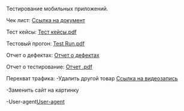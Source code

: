 Тестирование мобильных приложений.

Чек лист: 
[Ссылка на документ](https://docs.google.com/spreadsheets/d/1l9_z1xRtqnQXxGbCUmEWGJn77-GhoNOvmvcOa3ci-gc/edit?gid=0#gid=0)

Тест кейсы:
[Тест кейсы.pdf](https://github.com/user-attachments/files/20966537/G10-2025-06-29.pdf)

Тестовый прогон: 
[Test Run.pdf](https://github.com/user-attachments/files/20968085/G10-Test%2Brun%2B2025_06_29.pdf)

Отчет о дефектах: 
[Отчет о дефектах](https://github.com/user-attachments/files/20968086/Issues.4.xlsx)

Отчет о тестирование: 
[Отчет .pdf](https://github.com/user-attachments/files/20968697/1.pdf)

Перехват трафика:
-Удалить другой товар [Ссылка на видеозапись](https://github.com/user-attachments/assets/4cf02fab-3e7b-4e97-88ec-70663e6f460d)

-Заменить сайт на картинку [](https://github.com/user-attachments/assets/c2185946-8f4f-495f-aaec-a0c917cf949d)

-User-agent[User-agent](https://github.com/user-attachments/assets/54da355b-9443-4f21-a220-967b039f3c05)
